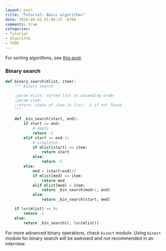 ```yaml
---
layout: post
title: "Tutorial: Basic algorithms"
date: 2016-09-02 01:04:37 -0700
comments: true
categories:
- Tutorial
- Algorithm
- TODO 
---
```


For sorting algorithms, see [this post](/blog/2016/08/30/tutorial-sorting-algorithms/).

<!--more-->

### Binary search

``` python Binary search
def binary_search(mlist, item):
    """ Binary search

    :param mlist: sorted list in ascending order
    :param item:
    :return: index of item in list. -1 if not found.
    """

    def _bin_search(start, end):
        if start == end:
            # empty
            return -1
        elif start == end-1:
            # singleton
            if mlist[start] == item:
                return start
            else:
                return -1
        else:
            med = (start+end)/2
            if mlist[med] == item:
                return med
            elif mlist[med] < item:
                return _bin_search(med+1, end)
            else:
                return _bin_search(start, med)

    if len(mlist) == 0:
        return -1
    else:
        return _bin_search(0, len(mlist))
```

For more advanced binary operations, check `bisect` module. 
Using `bisect` module for binary search will be awkward and not recommended in an interview.

